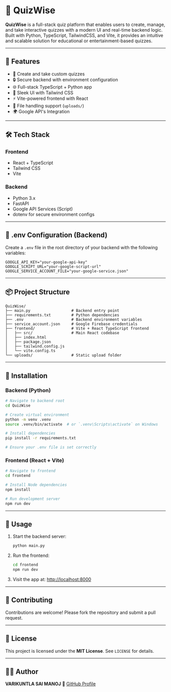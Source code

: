 # 🎯 QuizWise

**QuizWise** is a full-stack quiz platform that enables users to create, manage, and take interactive quizzes with a modern UI and real-time backend logic. Built with Python, TypeScript, TailwindCSS, and Vite, it provides an intuitive and scalable solution for educational or entertainment-based quizzes.

---

## 🚀 Features

- 🧠 Create and take custom quizzes
- 🔒 Secure backend with environment configuration
- 🌐 Full-stack TypeScript + Python app
- 🎨 Sleek UI with Tailwind CSS
- ⚡️ Vite-powered frontend with React
- 📁 File handling support (`uploads/`)
- 🌍 Google API's Integration

---

## 🛠️ Tech Stack

### Frontend
- React + TypeScript
- Tailwind CSS
- Vite

### Backend
- Python 3.x
- FastAPI
- Google API Services (Script)
- dotenv for secure environment configs

---

## 📁 .env Configuration (Backend)

Create a `.env` file in the root directory of your backend with the following variables:

```env
GOOGLE_API_KEY="your-google-api-key"
GOOGLE_SCRIPT_URL="your-google-script-url"
GOOGLE_SERVICE_ACCOUNT_FILE="your-google-service.json"
````

---

## 📦 Project Structure

```
QuizWise/
├── main.py                  # Backend entry point
├── requirements.txt         # Python dependencies
├── .env                     # Backend environment variables
├── service_account.json     # Google Firebase credentials
├── frontend/                # Vite + React TypeScript frontend
│   ├── src/                 # Main React codebase
│   ├── index.html
│   ├── package.json
│   ├── tailwind.config.js
│   └── vite.config.ts
└── uploads/                 # Static upload folder
```

---

## 🔧 Installation

### Backend (Python)

```bash
# Navigate to backend root
cd QuizWise

# Create virtual environment
python -m venv .venv
source .venv/bin/activate  # or `.venv\Scripts\activate` on Windows

# Install dependencies
pip install -r requirements.txt

# Ensure your .env file is set correctly
```

### Frontend (React + Vite)

```bash
# Navigate to frontend
cd frontend

# Install Node dependencies
npm install

# Run development server
npm run dev
```

---

## 🧪 Usage

1. Start the backend server:

   ```bash
   python main.py
   ```

2. Run the frontend:

   ```bash
   cd frontend
   npm run dev
   ```

3. Visit the app at: [http://localhost:8000](http://localhost:8000)

---

## 🤝 Contributing

Contributions are welcome! Please fork the repository and submit a pull request.

---

## 📜 License

This project is licensed under the **MIT License**. See `LICENSE` for details.

---

## 👨‍💻 Author

**VARIKUNTLA SAI MANOJ**
📎 [GitHub Profile](https://github.com/VARIKUNTLASAIMANOJ)
